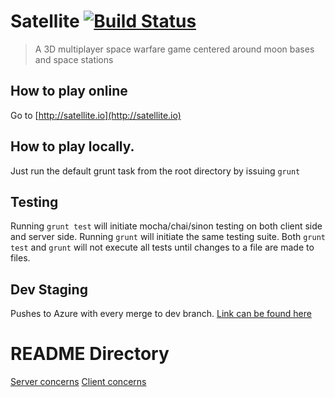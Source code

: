 # Satellite [![Build Status](https://travis-ci.org/satellite-game/Satellite.png?branch=master)](https://travis-ci.org/satellite-game/Satellite)

> A 3D multiplayer space warfare game centered around moon bases and space stations

## How to play online

Go to [http://satellite.io](http://satellite.io)


## How to play locally.

Just run the default grunt task from the root directory by issuing `grunt`

## Testing

Running `grunt test` will initiate mocha/chai/sinon testing on both client side and server side. Running `grunt` will initiate the same testing suite. Both `grunt test` and `grunt` will not execute all tests until changes to a file are made to files.


## Dev Staging

Pushes to Azure with every merge to dev branch. [Link can be found here](http://satellite.azurewebsites.net/)


# README Directory
[Server concerns](/server)
[Client concerns](/client/game/README.md)
